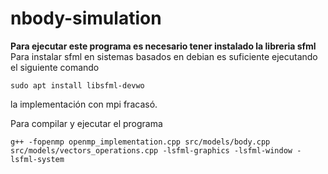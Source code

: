 # nbody-simulation

**Para ejecutar este programa es necesario tener instalado la libreria sfml**
Para instalar sfml en sistemas basados en debian es suficiente ejecutando el siguiente comando
```
sudo apt install libsfml-devwo
```

la implementación con mpi fracasó.

Para compilar y ejecutar el programa
```
g++ -fopenmp openmp_implementation.cpp src/models/body.cpp src/models/vectors_operations.cpp -lsfml-graphics -lsfml-window -lsfml-system
```
